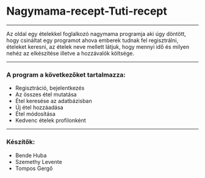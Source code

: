 # Nagymama-recept-Tuti-recept
___________
Az oldal egy ételekkel foglalkozó nagymama programja aki úgy döntött, hogy csináltat egy programot ahova emberek tudnak fel regisztrálni, ételeket keresni, az ételek neve mellett látjuk, hogy mennyi idő és milyen nehéz az elkészítése illetve a hozzávalók költsége.
___________
### A program a következőket tartalmazza:
- Regisztráció, bejelentkezés
- Az összes étel mutatása
- Étel keresése az adatbázisban
- Új étel hozzáadása
- Étel módosítása
- Kedvenc ételek profilonként
___________
### Készítők:
- Bende Huba
- Szemethy Levente 
- Tompos Gergő

